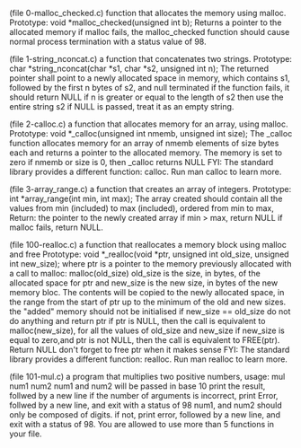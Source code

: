 (file 0-malloc_checked.c) function that allocates the memory using malloc. Prototype: void *malloc_checked(unsigned int b); Returns a pointer to the allocated memory if malloc fails, the malloc_checked function should cause normal process termination with a status value of 98.

(file 1-string_nconcat.c) a function that concatenates two strings. Prototype: char *string_nconcat(char *s1, char *s2, unsigned int n); The returned pointer shall point to a newly allocated space in memory, which contains s1, followed by the first n bytes of s2, and null terminated if the function fails, it should return NULL if n is greater or equal to the length of s2 then use the entire string s2 if NULL is passed, treat it as an empty string.

(file 2-calloc.c) a function that allocates memory for an array, using malloc. Prototype: void *_calloc(unsigned int nmemb, unsigned int size); The _calloc function allocates memory for an array of nmemb elements of size bytes each and returns a pointer to the allocated memory. The memory is set to zero if nmemb or size is 0, then _calloc returns NULL FYI: The standard library provides a different function: calloc. Run man calloc to learn more.

(file 3-array_range.c) a function that creates an array of integers. Prototype: int *array_range(int min, int max); The array created should contain all the values from min (included) to max (included), ordered from min to max, Return: the pointer to the newly created array if min > max, return NULL if malloc fails, return NULL.

(file 100-realloc.c) a function that reallocates a memory block using malloc and free Prototype: void *_realloc(void *ptr, unsigned int old_size, unsigned int new_size); where ptr is a pointer to the memory previously allocated with a call to malloc: malloc(old_size) old_size is the size, in bytes, of the allocated space for ptr and new_size is the new size, in bytes of the new memory bloc. The contents will be copied to the newly allocated space, in the range from the start of ptr up to the minimum of the old and new sizes. the "added" memory should not be initialised if new_size == old_size do not do anything and return ptr if ptr is NULL, then the call is equivalent to malloc(new_size), for all the values of old_size and new_size if new_size is equal to zero,and ptr is not NULL, then the call is equivalent to FREE(ptr). Return NULL don't forget to free ptr when it makes sense FYI: The standard library provides a different function: realloc. Run man realloc to learn more.

(file 101-mul.c) a program that multiplies two positive numbers, usage: mul num1 num2 num1 and num2 will be passed in base 10 print the result, follwed by a new line if the number of arguments is incorrect, print Error, follwed by a new line, and exit with a status of 98 num1, and num2 should only be composed of digits. if not, print error, followed by a new line, and exit with a status of 98. You are allowed to use more than 5 functions in your file.

